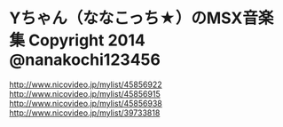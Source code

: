 Yちゃん（ななこっち★）のMSX音楽集
Copyright 2014 @nanakochi123456
======

http://www.nicovideo.jp/mylist/45856922
http://www.nicovideo.jp/mylist/45856915
http://www.nicovideo.jp/mylist/45856938
http://www.nicovideo.jp/mylist/39733818
